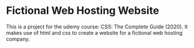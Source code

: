 # Fictional Web Hosting Website

This is a project for the udemy course: CSS: The Complete Guide (2020). It makes use of html and css to create a website for a fictional web hosting company.
